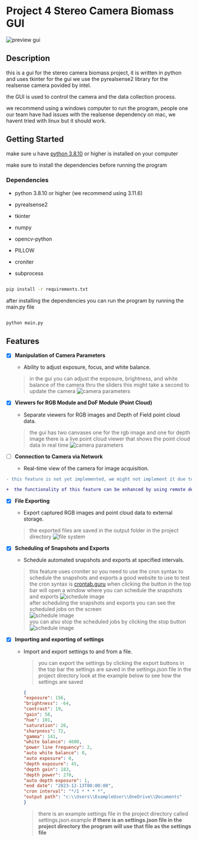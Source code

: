 # Project 4 Stereo Camera Biomass GUI

![preview gui](./readme-images/image1.png)

## Description

this is a gui for the stereo camera biomass project, it is written in python and uses tkinter for the gui we use the pyrealsense2 library for the realsense camera povided by intel.

the GUI is used to control the camera and the data collection process.

we recommend using a windows computer to run the program, people one our team have had issues with the realsense dependency on mac, we havent tried with linux but it should work.

## Getting Started

make sure u have [python 3.8.10](https://www.python.org/downloads/release/python-3810/) or higher is installed on your computer

make sure to install the dependencies before running the program

### Dependencies

* python 3.8.10 or higher (we recommend using 3.11.6)
  
* pyrealsense2

* tkinter

* numpy

* opencv-python

* PILLOW
  
* croniter

* subprocess

```cmd

pip install -r requirements.txt

```

after installing the dependencies you can run the program by running the main.py file

```cmd

python main.py

```



## Features

* [X] **Manipulation of Camera Parameters**
  * Ability to adjust exposure, focus, and white balance.
  > in the gui you can adjust the exposure, brightness, and white balance of the camera thru the sliders this might take a second to update the camera
  ![camera parameters](./readme-images/image1.png)

* [X] **Viewers for RGB Module and DoF Module (Point Cloud)**
  * Separate viewers for RGB images and Depth of Field point cloud data.
  > the gui has two canvases one for the rgb image and one for depth image
   there is a live point cloud viewer that shows the point cloud data in real time
  ![camera parameters](./readme-images/image-pointcloud-viewer.png)

* [ ] **Connection to Camera via Network**
  * Real-time view of the camera for image acquisition.
  
```diff
- this feature is not yet implemented, we might not implement it due to the scale of this feature,
```

```diff
+  the functionality of this feature can be enhanced by using remote desktop software to connect to the computer running the program
```

* [X] **File Exporting**
  * Export captured RGB images and point cloud data to external storage.
  > the exported files are saved in the output folder in the project directory
  ![file system](./readme-images/carbon.png)

* [X] **Scheduling of Snapshots and Exports**
  * Schedule automated snapshots and exports at specified intervals.
  > this feature uses croniter so you need to use the cron syntax to schedule the snapshots and exports
  a good website to use to test the cron syntax is [crontab.guru](https://crontab.guru/)
  when clicking the button in the top bar will open a window where you can schedule the snapshots and exports
  ![schedule image](./readme-images/image-schedule.png)  
  after scheduling the snapshots and exports you can see the scheduled jobs on the screen  
  ![schedule image](./readme-images/shedule-info-filled-in.png)  
  you can also stop the scheduled jobs by clicking the stop button  
  ![schedule image](./readme-images/shedule-info.png)

* [X] **Importing and exporting of settings**
  * Import and export settings to and from a file.
    > you can export the settings by clicking the export buttons in the top bar the settings are saved in the settings.json file in the project directory look at the example below to see how the settings are saved

    ```json
    {
    "exposure": 156,
    "brightness": -64,
    "contrast": 19,
    "gain": 58,
    "hue": 101,
    "saturation": 26,
    "sharpness": 72,
    "gamma": 141,
    "white balance": 4600,
    "power line frequency": 2,
    "auto white balance": 0,
    "auto exposure": 0,
    "depth exposure": 45,
    "depth gain": 183,
    "depth power": 270,
    "auto depth exposure": 1,
    "end date": "2023-12-13T00:00:00",
    "cron interval": "*/1 * * * *",
    "output path": "c:\\Users\\ExampleUser\\OneDrive\\Documents"
    }
    ```

    > there is an example settings file in the project directory called settings.json.example  **if there is an settings.json file in the project directory the program will use that file as the settings file**